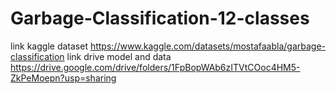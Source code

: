 # Garbage-Classification-12-classes

link kaggle dataset https://www.kaggle.com/datasets/mostafaabla/garbage-classification
link drive model and data https://drive.google.com/drive/folders/1FpBopWAb6zITVtCOoc4HM5-ZkPeMoepn?usp=sharing
